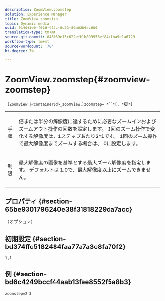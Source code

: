 ```yaml
---
description: ZoomView.zoomstep
solution: Experience Manager
title: ZoomView.zoomstep
topic: Dynamic media
uuid: 914091e0-f026-423c-8c33-86a0284ac600
translation-type: tm+mt
source-git-commit: 846069e15c622efb1b899956ef84efba9e1a6729
workflow-type: tm+mt
source-wordcount: '78'
ht-degree: 7%

---
```



# ZoomView.zoomstep{#zoomview-zoomstep}

` [ZoomView.|<containerId>_zoomView.]zoomstep= *``*[, *`脚`*]`

<table id="table_1D425B7685D448459CD3FE8D683C813C"> 
 <tbody> 
  <tr> 
   <td colname="col1"> <p> <span class="codeph"><span class="varname"> 手順</span></span> </p> </td> 
   <td colname="col2"> <p> 倍または半分の解像度に達するために必要なズームインおよびズームアウト操作の回数を設定します。 1回のズーム操作で変化する解像度は、1ステップあたり2^1です。 1回のズーム操作で最大解像度までズームする場合は、<span class="codeph"> 0</span>に設定します。 </p> </td> 
  </tr> 
  <tr> 
   <td colname="col1"> <p> <span class="codeph"><span class="varname"> 制限</span></span> </p> </td> 
   <td colname="col2"> <p> 最大解像度の画像を基準とする最大ズーム解像度を指定します。 デフォルトは<span class="codeph"> 1.0</span>で、最大解像度以上にズームできません。 </p> </td> 
  </tr> 
 </tbody> 
</table>

## プロパティ {#section-65be9301796240e38f31818229da7acc}

（オプション）

## 初期設定 {#section-bd374ffc5182484faa77a7a3c8fa70f2}

`1,1`

## 例 {#section-bd6c4249bccf44aab13fee8552f5a8b3}

`zoomstep=2,3`
